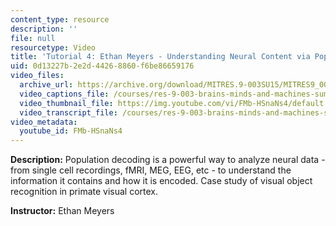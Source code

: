 ```yaml
---
content_type: resource
description: ''
file: null
resourcetype: Video
title: 'Tutorial 4: Ethan Meyers - Understanding Neural Content via Population Decoding'
uid: 0d13227b-2e2d-4426-8860-f6be86659176
video_files:
  archive_url: https://archive.org/download/MITRES.9-003SU15/MITRES9_003SU15_Tutorial_4_300k.mp4
  video_captions_file: /courses/res-9-003-brains-minds-and-machines-summer-course-summer-2015/b941bd4e5cb455e1a95e994543f41888_FMb-HSnaNs4.vtt
  video_thumbnail_file: https://img.youtube.com/vi/FMb-HSnaNs4/default.jpg
  video_transcript_file: /courses/res-9-003-brains-minds-and-machines-summer-course-summer-2015/5c7a0d47808a6712fcf45e78f0c306ac_FMb-HSnaNs4.pdf
video_metadata:
  youtube_id: FMb-HSnaNs4
---
```


**Description:** Population decoding is a powerful way to analyze neural data - from single cell recordings, fMRI, MEG, EEG, etc - to understand the information it contains and how it is encoded. Case study of visual object recognition in primate visual cortex.

**Instructor:** Ethan Meyers